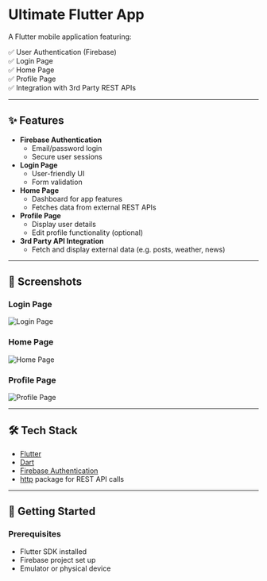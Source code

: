 # Ultimate Flutter App

A Flutter mobile application featuring:

✅ User Authentication (Firebase)  
✅ Login Page  
✅ Home Page  
✅ Profile Page  
✅ Integration with 3rd Party REST APIs

---

## ✨ Features

- **Firebase Authentication**
  - Email/password login
  - Secure user sessions
- **Login Page**
  - User-friendly UI
  - Form validation
- **Home Page**
  - Dashboard for app features
  - Fetches data from external REST APIs
- **Profile Page**
  - Display user details
  - Edit profile functionality (optional)
- **3rd Party API Integration**
  - Fetch and display external data (e.g. posts, weather, news)

---

## 📸 Screenshots

### Login Page

![Login Page](assets/screenshots/login_page.png)

### Home Page

![Home Page](assets/screenshots/home_page.png)

### Profile Page

![Profile Page](assets/screenshots/profile_page.png)

---

## 🛠️ Tech Stack

- [Flutter](https://flutter.dev/)
- [Dart](https://dart.dev/)
- [Firebase Authentication](https://firebase.google.com/docs/auth)
- [http](https://pub.dev/packages/http) package for REST API calls

---

## 🚀 Getting Started

### Prerequisites

- Flutter SDK installed
- Firebase project set up
- Emulator or physical device
